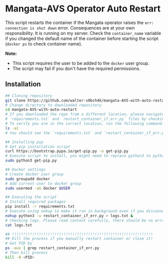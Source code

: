 # Mangata-AVS Operator Auto Restart

This script restarts the container if the Mangata operator raises the `err: connection is shut down` error. Consequences are at your own responsibility. It is running on my server. Check the `container_name` variable if you changed the default name of the container before starting the script (`docker ps` to check container name).

**Note:**

* This script requires the user to be added to the `docker` user group.
* The script may fail if you don't have the required permissions.

## Installation
```bash
## Cloning repository
git clone https://github.com/walter-s0bch4k/mangata-AVS-with-auto-restart.git
# Change directory to downloaded repository
cd mangata-AVS-with-auto-restart
# If you downloaded the repo from a different location, please navigate to the folder containing the
# `requirements.txt` and `restart_container_if_err.py` files by checking the file names in the download location.
# To verify you are in the correct location, run the following command:
ls -al
# You should see the `requirements.txt` and `restart_container_if_err.py` files in the output of the command.

## Installing pip 
# Get pip installation script
curl https://bootstrap.pypa.io/get-pip.py -o get-pip.py
# Execute script to install, you might need to replace python3 to python etc.
sudo python3 get-pip.py

## Docker settings
# Create docker user group
sudo groupadd docker
# Add current user to docker group
sudo usermod -aG docker $USER

## Executing the script
# Install required packages
pip install -r requirements.txt
# Execute using nohup to make it run in background even if you disconnect
nohup python3 -u restart_container_if_err.py > logs.txt &
# Checking logs. Please read content carefully, there should be no errors. 
cat logs.txt

## !!!!!!!!!!!!!!!!!!!!!!!!!!!!!!!!!!!!!!!!!!!!!!!!!!!!!!!!!!!!!!!
## Kill the process if you manually restart container or close it!
# Get PID by
ps -aux | grep restart_container_if_err.py
# Then kill process
kill -9 <PID>
```